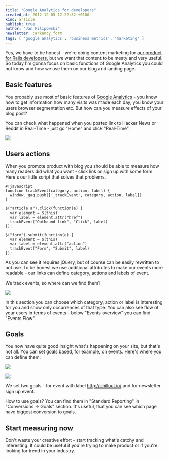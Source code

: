 ```yaml
---
title: "Google Analytics for developers"
created_at: 2012-12-05 12:22:32 +0100
kind: article
publish: true
author: 'Jan Filipowski'
newsletter: :arkency_form
tags: [ 'google analytics', 'business metrics', 'marketing' ]
---
```


Yes, we have to be honest - we're doing content marketing for [our product for Rails developers](http://chillout.io), but we want that content to be meaty and very useful. So today I'm gonna focus on basic functions of Google Analytics you could not know and how we use them on our blog and landing page.

<!-- more -->

## Basic features

You probably use most of basic features of [Google Analytics](http://www.google.com/analytics) - you know how to get information how many visits was made each day, you know your users browser segmentation etc. But how can you measure effects of your blog post?

You can check what happened when you posted link to Hacker News or Reddit in Real-Time - just go "Home" and click "Real-Time".

<a href="/assets/images/google-analytics-for-developers/ga-realtime.png" rel="lightbox"><img src="/assets/images/google-analytics-for-developers/ga-realtime-fit.png" class="fit"></a>

## Users actions

When you promote product with blog you should be able to measure how many readers did what you want - click link or sign up with some form. Here's our little script that solves that problems.

```
#!javascript
function trackEvent(category, action, label) {
  window._gaq.push(['_trackEvent', category, action, label])
}

$("article a").click(function(e) {
  var element = $(this)
  var label = element.attr("href")
  trackEvent("Outbound link", "Click", label)
});

$("form").submit(function(e) {
  var element = $(this)
  var label = element.attr("action")
  trackEvent("Form", "Submit", label)
});
```

As you can see it requires jQuery, but of course can be easily rewritten to not use. To be honest we use additional attributes to make our events more readable - our links can define category, actions and labels of event.

We track events, so where can we find them?

<a href="/assets/images/google-analytics-for-developers/ga-events.png" rel="lightbox"><img src="/assets/images/google-analytics-for-developers/ga-events-fit.png" class="fit"></a>

In this section you can choose which category, action or label is interesting for you and show only occurrences of that type. You can also see flow of your users in terms of events - below "Events overview" you can find "Events Flow".

## Goals

You now have quite good insight what's happening on your site, but that's not all. You can set goals based, for example, on events. Here's where you can define them:

<a href="/assets/images/google-analytics-for-developers/ga-goals-1.png" rel="lightbox"><img src="/assets/images/google-analytics-for-developers/ga-goals-1-fit.png" class="fit"></a>

<a href="/assets/images/google-analytics-for-developers/ga-goals-2.png" rel="lightbox"><img src="/assets/images/google-analytics-for-developers/ga-goals-2-fit.png" class="fit"></a>

We set two goals - for event with label http://chillout.io/ and for newsletter sign up event.

How to use goals? You can find them in "Standard Reporting" in "Conversions -> Goals" section. It's useful, that you can see which page have biggest conversion to goals.

## Start measuring now

Don't waste your creative effort - start tracking what's catchy and interesting. It could be useful if you're trying to make product or if you're looking for trend in your industry.
